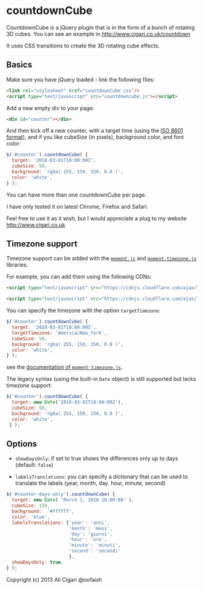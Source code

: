countdownCube
=============

CountdownCube is a jQuery plugin that is in the form of a bunch of rotating 3D cubes. You can see an example in http://www.cigari.co.uk/countdown

It uses CSS transitions to create the 3D rotating cube effects.

## Basics

Make sure you have jQuery loaded - link the following files:
```html
<link rel="stylesheet" href="countdownCube.css"/>
<script type="text/javascript" src="countdowncube.js"></script>
```

Add a new empty div to your page:
```html
<div id="counter"></div>
```
And then kick off a new counter, with a target time (using the [ISO 8601 format](https://en.wikipedia.org/wiki/ISO_8601)), and if you like cubeSize (in pixels), background color, and font color:
```javascript
$('#counter').countdownCube( {
  target: '2018-03-01T10:00:00Z',
  cubeSize: 50,
  background: 'rgba( 255, 150, 150, 0.8 )',
  color: 'white',
} );
```

You can have more than one countdownCube per page.

I have only tested it on latest Chrome, Firefox and Safari.

Feel free to use it as it wish, but I would appreciate a plug to my website http://www.cigari.co.uk

## Timezone support

Timezone support can be added with the [`moment.js`](http://momentjs.com/) and  [`moment-timezone.js`](http://momentjs.com/timezone/) libraries.

For example, you can add them using the following CDNs:
```html
<script type="text/javascript" src="https://cdnjs.cloudflare.com/ajax/libs/moment.js/2.20.1/moment.min.js"></script>

<script type="text/javascript" src="https://cdnjs.cloudflare.com/ajax/libs/moment-timezone/0.5.14/moment-timezone-with-data-2012-2022.min.js"></script>
```

You can specify the timezone with the option `targetTimezone`:
```javascript
$('#counter').countdownCube( {
  target: '2018-03-01T10:00:00Z',
  targetTimezone: 'America/New_York',
  cubeSize: 50,
  background: 'rgba( 255, 150, 150, 0.8 )',
  color: 'white',
} );
```
see the [documentation of `moment-timezone.js`](http://momentjs.com/timezone/docs/#/using-timezones/).

The legacy syntax (using the built-in `Date` object) is still supported but lacks timezone support:
```javascript
$('#counter').countdownCube( {
  target: new Date('2018-03-01T10:00:00Z'),
  cubeSize: 50,
  background: 'rgba( 255, 150, 150, 0.8 )',
  color: 'white',
 } );
```

## Options

* `showDaysOnly`: if set to true shows the differences only up to days (default: `false`)

* `labelsTranslations`: you can specify a dictionary that can be used to translate the labels (year, month, day. hour, minute, second)

```javascript
$('#counter-days-only').countdownCube( {
  target: new Date( 'March 1, 2018 10:00:00' ),
  cubeSize: 150,
  background:  '#ffffff',
  color: 'blue',
  labelsTranslations: {'year': 'anni',
                       'month': 'mesi',
                       'day': 'giorni',
                       'hour': 'ore',
                       'minute': 'minuti',
                       'second': 'secondi'
                       },
  showDaysOnly: true,
} );
```

Copyright (c) 2013 Ali Cigari @oofaish
